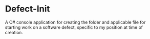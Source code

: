 # Defect-Init
A C# console application for creating the folder and applicable file for starting work on a software defect, specific to my position at time of creation.
